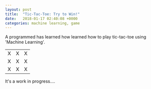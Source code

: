 ```yaml
---
layout: post
title:  "Tic-Tac-Toe: Try to Win!"
date:   2018-01-17 02:40:08 +0000
categories: machine learning, game
---
```

A programmed has learned how learned how to play tic-tac-toe using 'Machine Learning'. 

<html>
	<body>
		<div class="post1">
			<table>
				<tr>
					<td><div class="x hidden">X</div></td>
					<td><div class="x hidden">X</div></td>
					<td><div class="x hidden">X</div></td>
				</tr>
				<tr>
					<td><div class="x hidden">X</div></td>
					<td><div class="x hidden">X</div></td>
					<td><div class="x hidden">X</div></td>
				</tr>
				<tr>
					<td><div class="x hidden">X</div></td>
					<td><div class="x hidden">X</div></td>
					<td><div class="x hidden">X</div></td>
				</tr>
			</table>
		</div>
		<script src="../js/post1_js.js"></script>
	</body>
</html>

It's a work in progress....
